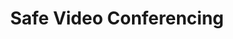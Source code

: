 ---
layout: product
title:  Safe Video Conferencing
permalink: /safe-video-conferencing/

intro: "We believe in building safe, valuable video connections around the world."
description: "Virtual Conference Room services for your business with 2 levels of security to choose from."
best_for: "Best for consumer companies, governments, financial and security organizations."

features:
  - <strong>Access conference room with your desktop, laptop, iPhone, iPad and Android device via browser or app</strong> <i class="fa fa-apple"></i> <i class="fa fa-android"></i>.
  - Integrates with Telemedicine tools
  - Virtual Classroom
  - Easily collaborate with remote teams
  - Unlimited participants

security_heading: "2 Levels of Security to Choose from:"
security:
# Levels of choice: Basic, High, Ultimate
  - level: Basic
    css_class: tabs bg-blue-light
    alias: "(TLS/SIPS & SRTP)"
    description: "With Safe Video Conferencing Basic, your video data line is secure with a Basic encryption from your device to our Globacom Carrier Grade Softswitch (GCGS) central platform."
    technical_details: |
      <p>ProShield Safe Video Conferencing Basic supports both encrypted signaling known as SIPS which can be SSL or TLS with signed certificates. ProShield Safe Video Conferencing Basic also supports encrypted audio/video/media known as SRTP. Typical convention is to have the unencrypted SIP control channel on UDP port 5060 (although the standards also allow for using TCP port 5060 as well), and an SSL encrypted or TLS encrypted SIP control channel known as SIPS on TCP port 5061.</p>
      <p>SRTP is ideal for protecting Voice over IP traffic because it can be used in conjunction with header compression and has no effect on IP Quality of Service. This provides significant advantages, especially for voice traffic using low-bitrate voice codecs.</p>
    infographic: "globavideo_basic.svg"
    table: high-vs-basic

  - level: High
    css_class: tabs-inverse
    alias: "(TLS/SIPS, SRTP, VPN & Encryption)"
    description: "With Safe Video Conferencing High, your phone line is more secure with the same Basic encryption, plus VPN from your device to our Globacom Carrier Grade Softswitch (GCGS) central platform, providing a higher level of security."
    technical_details: |
      <p>Safe Video Conferencing High combines Safe Video Conferencing Basic, plus voice/video over IP (VoIP / Voice over Internet Protocol) and virtual private network technologies to offer a method for delivering secure voice/video. Because VoIP transmits digitized voice/video as a stream of data, the VoIP (Voice over Internet Protocol) VPN solution accomplishes voice/video encryption quite simply, applying standard data-encryption mechanisms. With Safe Video Conferencing High you have a VPN tunnel to our Datacenter in Switzerland. All calls can be tunneled both sides. Inside of the tunnel you have encrypted Voice and Signaling (TLS/SIP/SRTP).</p>
    infographic: "globavideo_high.svg"
    table: high-vs-basic

---